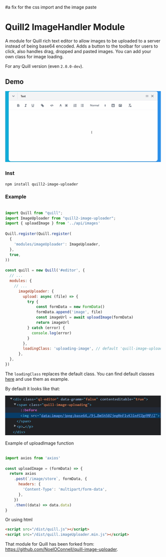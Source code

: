 #a fix for the css import and the image paste

# Quill2 ImageHandler Module

A module for Quill rich text editor to allow images to be uploaded to a server instead of being base64 encoded.
Adds a button to the toolbar for users to click, also handles drag, dropped and pasted images. You can add your own class for image loading.

For any Quill version (even `2.0.0-dev`). 

## Demo

![Image](/static/quill-example.gif)

### Inst


```bash
npm install quill2-image-uploader 
```

### Example

```javascript

import Quill from "quill";
import ImageUploader from "quill2-image-uploader";
import { uploadImage } from '../api/images'

Quill.register(Quill.register(
  {
    'modules/imageUploader': ImageUploader,
  },
  true,
))

const quill = new Quill('#editor', {
  // ...
  modules: {
    // ...
      imageUploader: {
        upload: async (file) => {
          try {
              const formData = new FormData()
              formData.append('image', file)
              const imageUrl = await uploadImage(formData)
              return imageUrl
          } catch (error) {
            console.log(error)
          }
        },
        loadingClass: 'uploading-image', // default 'quill-image-uploading'
      },
  },
})
```
The `loadingClass` replaces the default class. You can find default classes [here](https://github.com/zavalen/quill2-image-uploader/blob/master/dist/quill.imageUploader.min.css) and use them as example. 

By default it looks like that: 

![Image](/static/uploading.png)

Example of uploadImage function
```javascript

import axios from 'axios'

const uploadImage = (formData) => {
  return axios
    .post(`/image/store`, formData, {
      headers: {
        'Content-Type': 'multipart/form-data',
      },
    })
    .then((data) => data.data)
}
```

Or using html
```html
<script src="/dist/quill.js"></script>
<script src="/dist/quill.imageUploader.min.js"></script>
```



That module for Quill has been forked from: https://github.com/NoelOConnell/quill-image-uploader. 

